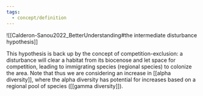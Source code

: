 ```yaml
---
tags:
  - concept/definition
---
```

![[Calderon-Sanou2022_BetterUnderstanding#the intermediate disturbance hypothesis]]

This hypothesis is back up by the concept of competition-exclusion: a disturbance will clear a habitat from its biocenose and let space for competition, leading to immigrating species (regional species) to colonize the area.
Note that thus we are considering an increase in [[alpha diversity]], where the alpha diversity has potential for increases based on a regional pool of species ([[gamma diversity]]).